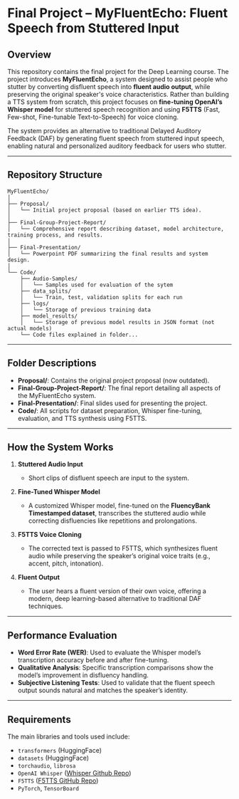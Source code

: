 # Final Project – MyFluentEcho: Fluent Speech from Stuttered Input

## Overview  
This repository contains the final project for the Deep Learning course. The project introduces **MyFluentEcho**, a system designed to assist people who stutter by converting disfluent speech into **fluent audio output**, while preserving the original speaker's voice characteristics. Rather than building a TTS system from scratch, this project focuses on **fine-tuning OpenAI’s Whisper model** for stuttered speech recognition and using **F5TTS** (Fast, Few-shot, Fine-tunable Text-to-Speech) for voice cloning.

The system provides an alternative to traditional Delayed Auditory Feedback (DAF) by generating fluent speech from stuttered input speech, enabling natural and personalized auditory feedback for users who stutter.

---

## Repository Structure


```
MyFluentEcho/
│
├── Proposal/
│   └── Initial project proposal (based on earlier TTS idea).
│
├── Final-Group-Project-Report/
│   └── Comprehensive report describing dataset, model architecture, training process, and results.
│
├── Final-Presentation/
│   └── Powerpoint PDF summarizing the final results and system design.
│
└── Code/
    ├── Audio-Samples/
    │   └── Samples used for evaluation of the sytem
    ├── data_splits/
    │   └── Train, test, validation splits for each run
    ├── logs/
    │   └── Storage of previous training data
    ├── model_results/
    │   └── Storage of previous model results in JSON format (not actual models)
    └── Code files explained in folder...

```

---

## Folder Descriptions

- **Proposal/**: Contains the original project proposal (now outdated).
- **Final-Group-Project-Report/**: The final report detailing all aspects of the MyFluentEcho system.
- **Final-Presentation/**: Final slides used for presenting the project.
- **Code/**: All scripts for dataset preparation, Whisper fine-tuning, evaluation, and TTS synthesis using F5TTS.

---

## How the System Works

1. **Stuttered Audio Input**  
   - Short clips of disfluent speech are input to the system.

2. **Fine-Tuned Whisper Model**  
   - A customized Whisper model, fine-tuned on the **FluencyBank Timestamped dataset**, transcribes the stuttered audio while correcting disfluencies like repetitions and prolongations.

3. **F5TTS Voice Cloning**  
   - The corrected text is passed to F5TTS, which synthesizes fluent audio while preserving the speaker’s original voice traits (e.g., accent, pitch, intonation).

4. **Fluent Output**  
   - The user hears a fluent version of their own voice, offering a modern, deep learning-based alternative to traditional DAF techniques.

---

## Performance Evaluation

- **Word Error Rate (WER)**: Used to evaluate the Whisper model’s transcription accuracy before and after fine-tuning.
- **Qualitative Analysis**: Specific transcription comparisons show the model’s improvement in disfluency handling.
- **Subjective Listening Tests**: Used to validate that the fluent speech output sounds natural and matches the speaker’s identity.

---

## Requirements

The main libraries and tools used include:

- `transformers` (HuggingFace)
- `datasets` (HuggingFace)
- `torchaudio`, `librosa`
- `OpenAI Whisper` ([Whisper Github Repo](https://github.com/openai/whisper))
- `F5TTS` ([F5TTS GitHub Repo](https://github.com/SWivid/F5-TTS))
- `PyTorch`, `TensorBoard`

<!--
## How to Use the Code

1. **Clone the repository:**
   ```bash
   git clone https://github.com/casager/Final-Project-11.git
   cd Final-Project-X
   ```

2. **Install the required dependencies:**
   A `requirements.txt` file will be provided to install the necessary Python packages.
   ```bash
   pip install -r requirements.txt
   ```

3. **Training the Model:**
   - Place your training data (such as the LJSpeech dataset) into the `data/` directory.
   - To train the Text-to-Spectrogram model, run the following command:
     ```bash
     python Code/train.py
     ```

4. **Evaluating the Model:**
   - After training, evaluate the model by running:
     ```bash
     python Code/evaluate.py
     ```

5. **Generate Predictions:**
   - To generate a mel-spectrogram from new input text, use the following:
     ```bash
     python Code/generate_spectrogram.py --text "Hello, world"
     ```

## Performance Evaluation

The performance of the model will be evaluated using the following metrics:

- **Mean Squared Error (MSE)**: Measures the error between predicted and actual mel-spectrograms.
- **Spectral Distortion (SD)**: Quantifies the difference between predicted and ground-truth spectrograms.
- **Signal-to-Noise Ratio (SNR)**: Evaluates the quality of the audio waveform generated from the spectrogram.
- **Mean Opinion Score (MOS)**: Subjective evaluation of speech quality based on listener preferences.
- **Perceptual Evaluation of Speech Quality (PESQ)**: An objective metric for assessing the perceptual quality of the generated speech.

## License

This project is licensed under the MIT License - see the [LICENSE](LICENSE) file for details.

## Acknowledgements

This work is based on the **LJSpeech** dataset, which is publicly available and widely used for training text-to-speech models. We would also like to acknowledge the researchers whose papers and pre-existing models have contributed to the development of this project.
```

## Additional Notes:
1. **Dependencies**: Make sure to include a `requirements.txt` in your repository, which lists the necessary libraries (e.g., `torch`, `librosa`, etc.).
   
2. **Training Script**: The `train.py` script should contain the code to load the dataset, preprocess it, and train the model. Similarly, `evaluate.py` will handle model evaluation, and `generate_spectrogram.py` will allow users to input text and generate the corresponding mel-spectrogram.

3. **Dataset**: If you use the LJSpeech dataset, you might want to include a note on how to download it (e.g., direct link to the dataset) or where to place it in the directory structure.

4. **Model Description**: It may also be helpful to add a section on how the LSTM and CNN layers are combined and how the data is processed before training.

5. **License**: If you are using any pre-built models or datasets that have specific licensing requirements, make sure to mention it in the **Acknowledgements** or **License** section.

Now, you can proceed with creating the repository, pushing the code and this README file, and sharing it with your collaborators.
-->

